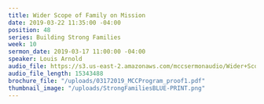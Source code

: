 ```yaml
---
title: Wider Scope of Family on Mission
date: 2019-03-22 11:35:00 -04:00
position: 48
series: Building Strong Families
week: 10
sermon_date: 2019-03-17 11:00:00 -04:00
speaker: Louis Arnold
audio_file: https://s3.us-east-2.amazonaws.com/mccsermonaudio/Wider+Scope+of+a+Family+on+Mission.lite.mp3
audio_file_length: 15343488
brochure_file: "/uploads/03172019_MCCProgram_proof1.pdf"
thumbnail_image: "/uploads/StrongFamiliesBLUE-PRINT.png"
---
```


